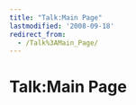 ```yaml
---
title: "Talk:Main Page"
lastmodified: '2008-09-18'
redirect_from:
  - /Talk%3AMain_Page/
---
```


Talk:Main Page
==============




